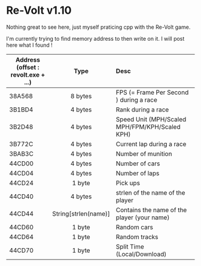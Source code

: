Re-Volt v1.10
=======

Nothing great to see here, just myself praticing cpp with the Re-Volt game.

I'm currently trying to find memory address to then write on it. I will post here what I found !

| Address (offset : revolt.exe + ...)        | Type           | Desc  |
| ------------- |:-------------:|:-----|
| 38A568     | 8 bytes      |   FPS (= Frame Per Second ) during a race |
| 3B1BD4      | 4 bytes | Rank during a race  |
| 3B2D48      | 4 bytes | Speed Unit (MPH/Scaled MPH/FPM/KPH/Scaled KPH)  |
| 3B772C      | 4 bytes | Current lap during a race |
| 3BAB3C      | 4 bytes | Number of munition  |
| 44CD00      | 4 bytes | Number of cars  |
| 44CD04      | 4 bytes | Number of laps  |
| 44CD24      | 1 byte | Pick ups  |
| 44CD40      | 4 bytes      |   strlen of the name of the player |
| 44CD44 | String[strlen(name)]      |    Contains the name of the player (your name)|
| 44CD60      | 1 byte      |   Random cars  |
| 44CD64      | 1 byte      |   Random tracks  |
| 44CD70      | 1 byte      |   Split Time (Local/Download) |
